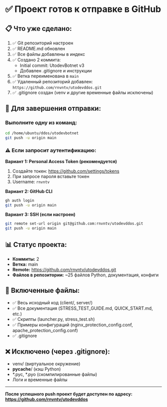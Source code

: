 # ✅ Проект готов к отправке в GitHub

## 📋 Что уже сделано:

1. ✅ Git репозиторий настроен
2. ✅ README.md обновлен
3. ✅ Все файлы добавлены в индекс
4. ✅ Создано 2 коммита:
   - Initial commit: UtodevBotnet v3
   - Добавлен .gitignore и инструкции
5. ✅ Ветка переименована в `main`
6. ✅ Удаленный репозиторий добавлен: `https://github.com/rnvntv/utodevddos.git`
7. ✅ .gitignore создан (venv и другие временные файлы исключены)

## 🚀 Для завершения отправки:

### Выполните одну из команд:

```bash
cd /home/ubuntu/ddos/utodevbotnet
git push -u origin main
```

### ⚠️ Если запросит аутентификацию:

**Вариант 1: Personal Access Token (рекомендуется)**
1. Создайте токен: https://github.com/settings/tokens
2. При запросе пароля вставьте токен
3. Username: `rnvntv`

**Вариант 2: GitHub CLI**
```bash
gh auth login
git push -u origin main
```

**Вариант 3: SSH (если настроен)**
```bash
git remote set-url origin git@github.com:rnvntv/utodevddos.git
git push -u origin main
```

## 📊 Статус проекта:

- **Коммиты:** 2
- **Ветка:** main
- **Remote:** https://github.com/rnvntv/utodevddos.git
- **Файлов в репозитории:** ~25 файлов Python, документация, конфиги

## 📝 Включенные файлы:

- ✅ Весь исходный код (client/, server/)
- ✅ Все документация (STRESS_TEST_GUIDE.md, QUICK_START.md, etc.)
- ✅ Скрипты (launcher.py, stress_test.sh)
- ✅ Примеры конфигураций (nginx_protection_config.conf, apache_protection_config.conf)
- ✅ .gitignore

## ❌ Исключено (через .gitignore):

- venv/ (виртуальное окружение)
- __pycache__/ (кэш Python)
- *.pyc, *.pyo (скомпилированные файлы)
- Логи и временные файлы

---

**После успешного push проект будет доступен по адресу:**
**https://github.com/rnvntv/utodevddos**

